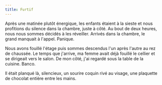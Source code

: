 ```yaml
---
title: Furtif
---
```


Après une matinée plutôt énergique, les enfants étaient à la sieste et nous profitions du silence dans la chambre, juste à côté. Au bout de deux heures, nous nous sommes décidés à les réveiller. Arrivés dans la chambre, le grand manquait à l'appel. Panique.

Nous avons fouillé l'étage puis sommes descendus l'un après l'autre au rez de chaussée. Le temps que j'arrive, ma femme avait déjà fouillé le cellier et se dirigeait vers le salon. De mon côté, j'ai regardé sous la table de la cuisine. Banco.

Il était planqué là, silencieux, un sourire coquin rivé au visage, une plaquette de chocolat entière entre les mains.

